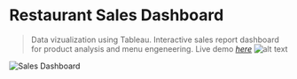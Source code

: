 # Restaurant Sales Dashboard
> Data vizualization using Tableau. Interactive sales report dashboard for product analysis and menu engeneering. 
> Live demo [_here_](https://public.tableau.com/views/RestaurantSalesDashboard_16663137023760/SalesDashboard?:language=en-US&:display_count=n&:origin=viz_share_link)
![alt text](http://url/to/img.png)

![Sales Dashboard](https://user-images.githubusercontent.com/109071450/197735394-a670d834-658a-4da9-877f-d10cb9453332.png)
